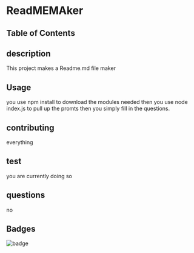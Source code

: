 # ReadMEMAker 
## Table of Contents
 
## description
   This project makes a Readme.md file maker 
## Usage
   you use npm install to download the modules needed then you use node index.js to pull up the promts then you simply fill in the questions.
## contributing
   everything 
## test
   you are currently doing so
## questions
   no
## Badges

![badge]( https://img.shields.io/badge/license-no-green)
  
